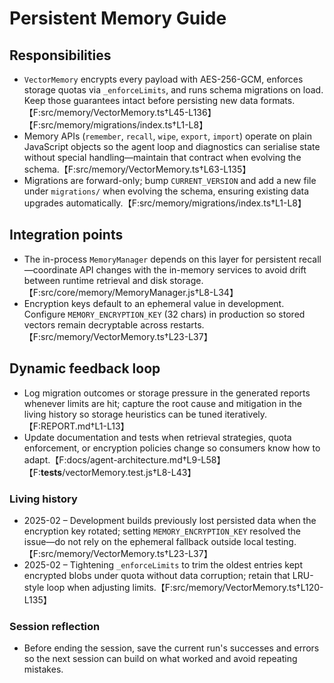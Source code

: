 # Persistent Memory Guide

## Responsibilities
- `VectorMemory` encrypts every payload with AES-256-GCM, enforces storage quotas via `_enforceLimits`, and runs schema migrations on load. Keep those guarantees intact before persisting new data formats.【F:src/memory/VectorMemory.ts†L45-L136】【F:src/memory/migrations/index.ts†L1-L8】
- Memory APIs (`remember`, `recall`, `wipe`, `export`, `import`) operate on plain JavaScript objects so the agent loop and diagnostics can serialise state without special handling—maintain that contract when evolving the schema.【F:src/memory/VectorMemory.ts†L63-L135】
- Migrations are forward-only; bump `CURRENT_VERSION` and add a new file under `migrations/` when evolving the schema, ensuring existing data upgrades automatically.【F:src/memory/migrations/index.ts†L1-L8】

## Integration points
- The in-process `MemoryManager` depends on this layer for persistent recall—coordinate API changes with the in-memory services to avoid drift between runtime retrieval and disk storage.【F:src/core/memory/MemoryManager.js†L8-L34】
- Encryption keys default to an ephemeral value in development. Configure `MEMORY_ENCRYPTION_KEY` (32 chars) in production so stored vectors remain decryptable across restarts.【F:src/memory/VectorMemory.ts†L23-L37】

## Dynamic feedback loop
- Log migration outcomes or storage pressure in the generated reports whenever limits are hit; capture the root cause and mitigation in the living history so storage heuristics can be tuned iteratively.【F:REPORT.md†L1-L13】
- Update documentation and tests when retrieval strategies, quota enforcement, or encryption policies change so consumers know how to adapt.【F:docs/agent-architecture.md†L9-L58】【F:__tests__/vectorMemory.test.js†L8-L43】

### Living history
- 2025-02 – Development builds previously lost persisted data when the encryption key rotated; setting `MEMORY_ENCRYPTION_KEY` resolved the issue—do not rely on the ephemeral fallback outside local testing.【F:src/memory/VectorMemory.ts†L23-L37】
- 2025-02 – Tightening `_enforceLimits` to trim the oldest entries kept encrypted blobs under quota without data corruption; retain that LRU-style loop when adjusting limits.【F:src/memory/VectorMemory.ts†L120-L135】

### Session reflection
- Before ending the session, save the current run's successes and errors so the next session can build on what worked and avoid repeating mistakes.
